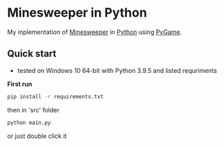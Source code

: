 # Minesweeper in Python
My inplementation of [Minesweeper](https://en.wikipedia.org/wiki/Minesweeper_(video_game)) in [Python](https://www.python.org/) using [PyGame](https://www.pygame.org/news).

## Quick start
- tested on Windows 10 64-bit with Python 3.9.5 and listed requriments

**First run**
```bash
pip install -r requirements.txt
```
 then in 'src' folder

```bash
python main.py
```
 or just double click it